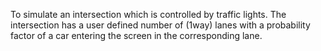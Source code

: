 To simulate an intersection which is controlled by traffic lights.  The intersection has a user defined number of (1way) lanes with a probability factor of a car entering the screen in the corresponding lane.